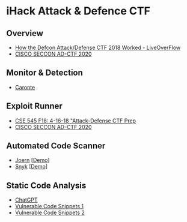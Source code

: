 # iHack Attack & Defence CTF

## Overview
- [How the Defcon Attack/Defense CTF 2018 Worked - LiveOverFlow](https://www.youtube.com/watch?v=RkaLyji9pNs)
- [CISCO SECCON AD-CTF 2020](https://medium.com/csictf/cisco-seccon-2020-ad-ctf-2614b27f387a)

## Monitor & Detection
- [Caronte](https://github.com/eciavatta/caronte)

## Exploit Runner
- [CSE 545 F18: 4-16-18 "Attack-Defense CTF Prep](https://github.com/AchyuthaBharadwaj/PCTF)
- [CISCO SECCON AD-CTF 2020](https://medium.com/csictf/cisco-seccon-2020-ad-ctf-2614b27f387a)

## Automated Code Scanner
- [Joern](https://github.com/joernio/joern) [[Demo](https://www.youtube.com/watch?v=qtGRNb_2Khs)]
- [Snyk](https://github.com/snyk/) [[Demo](https://www.youtube.com/watch?v=tyL3Ouais1c)]

## Static Code Analysis 
- [ChatGPT](https://chat.openai.com/chat)
- [Vulnerable Code Snippets 1](https://github.com/snoopysecurity/Vulnerable-Code-Snippets)
- [Vulnerable Code Snippets 2](https://github.com/yeswehack/vulnerable-code-snippets)
